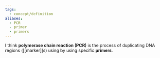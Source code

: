```yaml
---
tags:
  - concept/definition
aliases:
  - PCR
  - primer
  - primers
---
```

I think **polymerase chain reaction (PCR)** is the process of duplicating DNA regions ([[marker]]s) using by using specific **primers**.